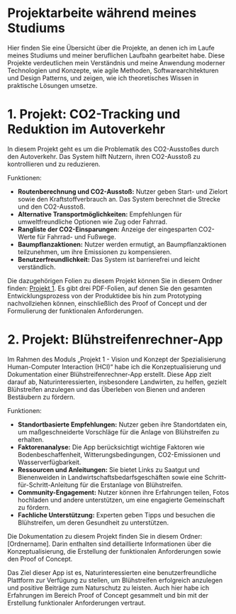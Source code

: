 # Projektarbeite während meines Studiums
Hier finden Sie eine Übersicht über die Projekte, an denen ich im Laufe meines Studiums und meiner beruflichen Laufbahn gearbeitet habe. Diese Projekte verdeutlichen mein Verständnis und meine Anwendung moderner Technologien und Konzepte, wie agile Methoden, Softwarearchitekturen und Design Patterns, und zeigen, wie ich theoretisches Wissen in praktische Lösungen umsetze.

# 1. Projekt: CO2-Tracking und Reduktion im Autoverkehr
In diesem Projekt geht es um die Problematik des CO2-Ausstoßes durch den Autoverkehr. Das System hilft Nutzern, ihren CO2-Ausstoß zu kontrollieren und zu reduzieren.

Funktionen:

- **Routenberechnung und CO2-Ausstoß:** Nutzer geben Start- und Zielort sowie den Kraftstoffverbrauch an. Das System berechnet die Strecke und den CO2-Ausstoß.
- **Alternative Transportmöglichkeiten:** Empfehlungen für umweltfreundliche Optionen wie Zug oder Fahrrad.
- **Rangliste der CO2-Einsparungen:** Anzeige der eingesparten CO2-Werte für Fahrrad- und Fußwege.
- **Baumpflanzaktionen:** Nutzer werden ermutigt, an Baumpflanzaktionen teilzunehmen, um ihre Emissionen zu kompensieren.
- **Benutzerfreundlichkeit:** Das System ist barrierefrei und leicht verständlich.

Die dazugehörigen Folien zu diesem Projekt können Sie in diesem Ordner finden: [Projekt 1](https://github.com/feyzakeles/Projektarbeit-w-hrend-meines-Studiums/tree/a5ec4ebfe36819a759463643c47720b4e7986869/Projekt%201). Es gibt drei PDF-Folien, auf denen Sie den gesamten Entwicklungsprozess von der Produktidee bis hin zum Prototyping nachvollziehen können, einschließlich des Proof of Concept und der Formulierung der funktionalen Anforderungen.

# 2. Projekt: Blühstreifenrechner-App
Im Rahmen des Moduls „Projekt 1 - Vision und Konzept der Spezialisierung Human-Computer Interaction (HCI)“ habe ich die Konzeptualisierung und Dokumentation einer Blühstreifenrechner-App erstellt. Diese App zielt darauf ab, Naturinteressierten, insbesondere Landwirten, zu helfen, gezielt Blühstreifen anzulegen und das Überleben von Bienen und anderen Bestäubern zu fördern.

Funktionen:

- **Standortbasierte Empfehlungen:** Nutzer geben ihre Standortdaten ein, um maßgeschneiderte Vorschläge für die Anlage von Blühstreifen zu erhalten.
- **Faktorenanalyse:** Die App berücksichtigt wichtige Faktoren wie Bodenbeschaffenheit, Witterungsbedingungen, CO2-Emissionen und Wasserverfügbarkeit.
- **Ressourcen und Anleitungen:** Sie bietet Links zu Saatgut und Bienenweiden in Landwirtschaftsbedarfsgeschäften sowie eine Schritt-für-Schritt-Anleitung für die Erstanlage von Blühstreifen.
- **Community-Engagement:** Nutzer können ihre Erfahrungen teilen, Fotos hochladen und andere unterstützen, um eine engagierte Gemeinschaft zu fördern.
- **Fachliche Unterstützung:** Experten geben Tipps und besuchen die Blühstreifen, um deren Gesundheit zu unterstützen.

Die Dokumentation zu diesem Projekt finden Sie in diesem Ordner: [Ordnername]. Darin enthalten sind detaillierte Informationen über die Konzeptualisierung, die Erstellung der funktionalen Anforderungen sowie den Proof of Concept.

Das Ziel dieser App ist es, Naturinteressierten eine benutzerfreundliche Plattform zur Verfügung zu stellen, um Blühstreifen erfolgreich anzulegen und positive Beiträge zum Naturschutz zu leisten. Auch hier habe ich Erfahrungen im Bereich Proof of Concept gesammelt und bin mit der Erstellung funktionaler Anforderungen vertraut.
